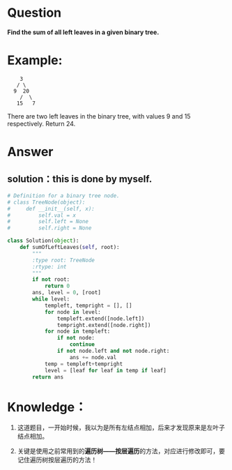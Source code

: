 # Question
**Find the sum of all left leaves in a given binary tree.**

# Example:
```
    3
   / \
  9  20
    /  \
   15   7
```

There are two left leaves in the binary tree, with values 9 and 15 respectively. Return 24.

# Answer
## solution：this is done by myself.
```python
# Definition for a binary tree node.
# class TreeNode(object):
#     def __init__(self, x):
#         self.val = x
#         self.left = None
#         self.right = None

class Solution(object):
    def sumOfLeftLeaves(self, root):
        """
        :type root: TreeNode
        :rtype: int
        """
        if not root:
            return 0
        ans, level = 0, [root]
        while level:
            templeft, tempright = [], []
            for node in level:
                templeft.extend([node.left])
                tempright.extend([node.right])
            for node in templeft:
                if not node:
                    continue
                if not node.left and not node.right:
                    ans += node.val
            temp = templeft+tempright
            level = [leaf for leaf in temp if leaf]
        return ans       
```

# Knowledge：
1. 这道题目，一开始时候，我以为是所有左结点相加，后来才发现原来是左叶子结点相加。

2. 关键是使用之前常用到的**遍历树——按层遍历**的方法，对应进行修改即可，要记住遍历树按层遍历的方法！
